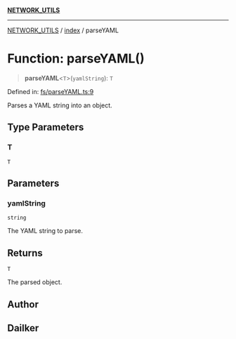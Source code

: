 [**NETWORK_UTILS**](../../README.md)

***

[NETWORK_UTILS](../../README.md) / [index](../README.md) / parseYAML

# Function: parseYAML()

> **parseYAML**\<`T`\>(`yamlString`): `T`

Defined in: [fs/parseYAML.ts:9](https://github.com/dailker/everyutil-js/blob/b3e269da55b7d96c15eb37e98c5c4f6b94f05f6f/src/fs/parseYAML.ts#L9)

Parses a YAML string into an object.

## Type Parameters

### T

`T`

## Parameters

### yamlString

`string`

The YAML string to parse.

## Returns

`T`

The parsed object.

## Author

## Dailker
